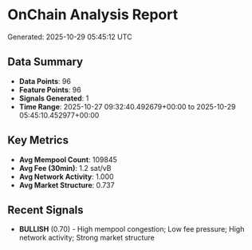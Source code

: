 # OnChain Analysis Report
Generated: 2025-10-29 05:45:12 UTC

## Data Summary
- **Data Points**: 96
- **Feature Points**: 96
- **Signals Generated**: 1
- **Time Range**: 2025-10-27 09:32:40.492679+00:00 to 2025-10-29 05:45:10.452977+00:00

## Key Metrics
- **Avg Mempool Count**: 109845
- **Avg Fee (30min)**: 1.2 sat/vB
- **Avg Network Activity**: 1.000
- **Avg Market Structure**: 0.737

## Recent Signals
- **BULLISH** (0.70) - High mempool congestion; Low fee pressure; High network activity; Strong market structure
